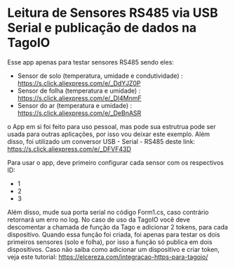 # Leitura de Sensores RS485 via USB Serial e publicação de dados na TagoIO

Esse app apenas para testar sensores RS485 sendo eles:
- Sensor de solo (temperatura, umidade e condutividade) : https://s.click.aliexpress.com/e/_DdYJZ0P
- Sensor de folha (temperatura e umidade) : https://s.click.aliexpress.com/e/_Dl4MnmF
- Sensor do ar (temperatura e umidade) : https://s.click.aliexpress.com/e/_DeBnASR

o App em si foi feito para uso pessoal, mas pode sua estrutrua pode ser usada para outras aplicações, por isso vou deixar este exemplo. Além disso, foi utilizado um conversor USB - Serial - RS485 deste link: https://s.click.aliexpress.com/e/_DFVF43D

Para usar o app, deve primeiro configurar cada sensor com os respectivos ID:
- 1
- 2
- 3

Além disso, mude sua porta serial no código Form1.cs, caso contrário retornará um erro no log. 
No caso de uso da TagoIO você deve descomentar a chamada de função da Tago e adicionar 2 tokens, para cada dispositivo. Quando essa função foi criada, foi apenas para testar os dois primeiros sensores (solo e folha), por isso a função só publica em dois dispositivos. Caso não saiba como adicionar um dispositivo e criar token, veja este tutorial: https://elcereza.com/integracao-https-para-tagoio/

